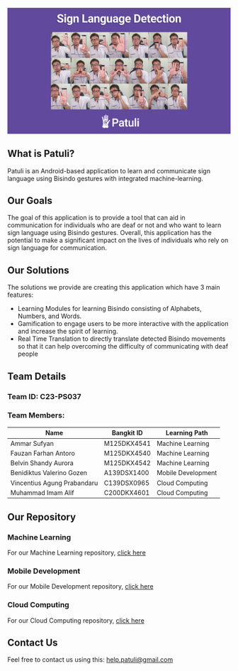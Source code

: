 <p align="center">
    <img src="https://raw.githubusercontent.com/Patuli-Pahlawan-Tuli/Patuli-ML/main/preview.png" alt="Preview">
</p>

## What is Patuli?
Patuli is an Android-based application to learn and communicate sign language using Bisindo gestures with integrated machine-learning. 

## Our Goals

The goal of this application is to provide a tool that can aid in communication for individuals who are deaf or not and who want to learn sign language using Bisindo gestures. Overall, this application has the potential to make a significant impact on the lives of individuals who rely on sign language for communication.

## Our Solutions

The solutions we provide are creating this application which have 3 main features:
- Learning Modules for learning Bisindo consisting of Alphabets, Numbers, and Words.
- Gamification to engage users to be more interactive with the application and increase the spirit of learning.
- Real Time Translation to directly translate detected Bisindo movements so that it can help overcoming the difficulty of communicating with deaf people

## Team Details

### Team ID: C23-PS037

### Team Members:

| Name                       | Bangkit ID  | Learning Path      |
| ---------------------------| ----------- | ------------------ |
| Ammar Sufyan               | M125DKX4541 | Machine Learning   |
| Fauzan Farhan Antoro       | M125DKX4540 | Machine Learning   |
| Belvin Shandy Aurora       | M125DKX4542 | Machine Learning   |
| Benidiktus Valerino Gozen  | A139DSX1400 | Mobile Development |
| Vincentius Agung Prabandaru| C139DSX0965 | Cloud Computing    |
| Muhammad Imam Alif         | C200DKX4601 | Cloud Computing    |

## Our Repository

### Machine Learning

For our Machine Learning repository, [click here](https://github.com/Patuli-Pahlawan-Tuli/Patuli-ML)

### Mobile Development

For our Mobile Development repository, [click here](https://github.com/Patuli-Pahlawan-Tuli/Patuli-Android)

### Cloud Computing

For our Cloud Computing repository, [click here](https://github.com/Patuli-Pahlawan-Tuli/Patuli-Cloud)

## Contact Us

Feel free to contact us using this: [help.patuli@gmail.com](mailto:help.patuli@gmail.com)
